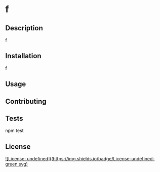 # f

## Description
f
    
## Installation
f

## Usage


## Contributing


## Tests
npm test

## License
[![License: undefined]((https://img.shields.io/badge/License-undefined-green.svg)](https://opensource.org/licenses/undefined)